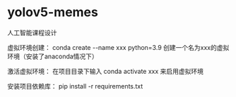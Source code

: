 # yolov5-memes
人工智能课程设计

虚拟环境创建：
conda create --name xxx python=3.9
创建一个名为xxx的虚拟环境（安装了anaconda情况下）

激活虚拟环境：
在项目目录下输入
conda activate xxx
来启用虚拟环境

安装项目依赖库：
pip install -r requirements.txt


